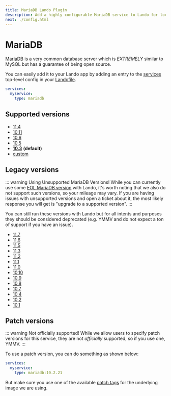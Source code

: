 ```yaml
---
title: MariaDB Lando Plugin
description: Add a highly configurable MariaDB service to Lando for local development with all the power of Docker and Docker Compose.
next: ./config.html
---
```


# MariaDB

[MariaDB](https://mariadb.org/) is a very common database server which is *EXTREMELY* similar to MySQL but has a guarantee of being open source.

You can easily add it to your Lando app by adding an entry to the [services](https://docs.lando.dev/core/v3/services/lando.html) top-level config in your [Landofile](https://docs.lando.dev/core/v3).

```yaml
services:
  myservice:
    type: mariadb
```

## Supported versions

*   [11.4](https://hub.docker.com/r/bitnami/mariadb/tags?name=11.4.)
*   [10.11](https://hub.docker.com/r/bitnami/mariadb/tags?name=10.11.)
*   [10.6](https://hub.docker.com/r/bitnami/mariadb/tags?name=10.6.)
*   [10.5](https://hub.docker.com/r/bitnami/mariadb/tags?name=10.5.)
*   **[10.3](https://hub.docker.com/r/bitnami/mariadb/tags?name=10.3.)** **(default)**
*   [custom](https://docs.lando.dev/core/v3/services/lando.html#overrides)

## Legacy versions

::: warning Using Unsupported MariaDB Versions!
While you can currently use some [EOL MariaDB version](https://endoflife.date/mariadb) with Lando, it's worth noting that we also do not support such versions, so your mileage may vary. If you are having issues with unsupported versions and open a ticket about it, the most likely response you will get is "upgrade to a supported version".
:::

You can still run these versions with Lando but for all intents and purposes they should be considered deprecated (e.g. YMMV and do not expect a ton of support if you have an issue).

*   [11.7](https://hub.docker.com/r/bitnami/mariadb/tags?name=11.7.)
*   [11.6](https://hub.docker.com/r/bitnami/mariadb/tags?name=11.6.)
*   [11.5](https://hub.docker.com/r/bitnami/mariadb/tags?name=11.5.)
*   [11.3](https://hub.docker.com/r/bitnami/mariadb/tags?name=11.3.)
*   [11.2](https://hub.docker.com/r/bitnami/mariadb/tags?name=11.2.)
*   [11.1](https://hub.docker.com/r/bitnami/mariadb/tags?name=11.1.)
*   [11.0](https://hub.docker.com/r/bitnami/mariadb/tags?name=11.0.)
*   [10.10](https://hub.docker.com/r/bitnami/mariadb/tags?name=10.10.)
*   [10.9](https://hub.docker.com/r/bitnami/mariadb/tags?name=10.9.)
*   [10.8](https://hub.docker.com/r/bitnami/mariadb/tags?name=10.8.)
*   [10.7](https://hub.docker.com/r/bitnami/mariadb/tags?name=10.7.)
*   [10.4](https://hub.docker.com/r/bitnami/mariadb/tags?name=10.4.)
*   [10.2](https://hub.docker.com/r/bitnami/mariadb/tags?name=10.2.)
*   [10.1](https://hub.docker.com/r/bitnami/mariadb/tags?name=10.1.)

## Patch versions

::: warning Not officially supported!
While we allow users to specify patch versions for this service, they are not *officially* supported, so if you use one, YMMV.
:::

To use a patch version, you can do something as shown below:

```yaml
services:
  myservice:
    type: mariadb:10.2.21
```

But make sure you use one of the available [patch tags](https://hub.docker.com/r/bitnami/mariadb/tags) for the underlying image we are using.

